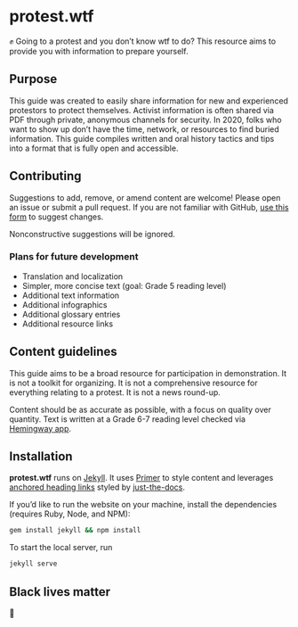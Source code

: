 # protest.wtf
✊ Going to a protest and you don’t know wtf to do? This resource aims to provide you with information to prepare yourself. 

## Purpose
This guide was created to easily share information for new and experienced protestors to protect themselves. Activist information is often shared via PDF through private, anonymous channels for security. In 2020, folks who want to show up don’t have the time, network, or resources to find buried information. This guide compiles written and oral history tactics and tips into a format that is fully open and accessible.

## Contributing
Suggestions to add, remove, or amend content are welcome! Please open an issue or submit a pull request. If you are not familiar with GitHub, [use this form](https://docs.google.com/forms/d/e/1FAIpQLSeB666_UTz2nNcYMyFu-B7-Y8Hzs191rL1cdov2BQ7fURLx3g/viewform) to suggest changes. 

Nonconstructive suggestions will be ignored.

### Plans for future development
* Translation and localization
* Simpler, more concise text (goal: Grade 5 reading level)
* Additional text information
* Additional infographics
* Additional glossary entries
* Additional resource links

## Content guidelines
This guide aims to be a broad resource for participation in demonstration.
It is not a toolkit for organizing. 
It is not a comprehensive resource for everything relating to a protest. 
It is not a news round-up. 

Content should be as accurate as possible, with a focus on quality over quantity.
Text is written at a Grade 6-7 reading level checked via [Hemingway app](http://www.hemingwayapp.com).

## Installation
**protest.wtf** runs on [Jekyll](https://github.com/jekyll/jekyll). It uses [Primer](https://github.com/primer/css) to style content and leverages [anchored heading links](https://github.com/allejo/jekyll-anchor-headings) styled by [just-the-docs](https://github.com/pmarsceill/just-the-docs).

If you’d like to run the website on your machine, install the dependencies (requires Ruby, Node, and NPM):
```bash
gem install jekyll && npm install
```

To start the local server, run 
```bash
jekyll serve 
```

## Black lives matter
🖤
